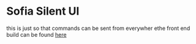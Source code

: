 # Sofia Silent UI

this is just so that commands can be sent from everywher ethe front end build can be found [here](http://sofiasilentui-20221007004808-hostingbucket-dev.s3-website.eu-west-2.amazonaws.com/)
